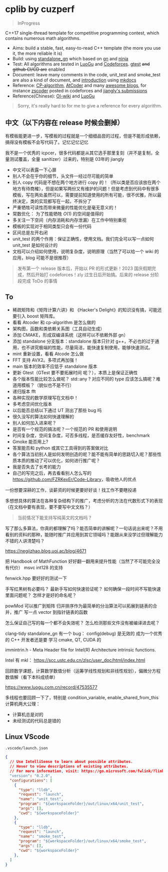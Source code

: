 # cplib by cuzperf

> InProgress

C++17 single-thread template for competitive programming contest, which contains numerous math algorithms.

- Aims: build a stable, fast, easy-to-read C++ template (the more you use it, the more reliable it is)
- Build: using [standalone_gn](https://agora-adc-artifacts.oss-accelerate.aliyuncs.com/standalone_gn_latest.zip) which based on [gn](https://gn.googlesource.com/gn/) and [ninja](https://ninja-build.org/)
- Test: All algorithms are tested in [LuoGu](https://www.luogu.com.cn/) and [Codeforces](https://codeforces.com/). [gtest](https://github.com/google/googletest) ~~and github CI/CD are~~ enabled
- Document: leave many comments in the code, unit_test and smoke_test are also a kind of document, and [introduction](https://cuzperf.github.io/cplib) using [mkdocs](https://www.mkdocs.org/)
- Reference: [CP-algorithm](https://cp-algorithms.com/), [AtCoder](https://github.com/atcoder/ac-library) and many [awesome blogs](https://codeforces.com/catalog), for instance [zscoder](https://codeforces.com/profile/zscoder) posted in codeforces and [jiangly's submissions](https://codeforces.com/submissions/jiangly)
- Reference(Chinese): [OI-wiki](https://oi-wiki.org/) and [LuoGu](https://www.luogu.com.cn/)

> Sorry, it's really hard to for me to give a reference for every algorithm.


## 中文（以下内容在 release 时候会删掉）

有模板能更进一步，写模板的过程就是一个细细品尝的过程，但是不能形成依赖，搞得没有模板不会写代码了。记忆记忆记忆

我不是一个优秀的 icpcer，很多代码都是从其它选手那里复刻（并不是复制，全量测试覆盖，全量 sanitizer）过来的，特别是 03年的 jiangly

- 中文可以表露一下心扉
- 别人不会在乎你的细节，头文件一经过尽可能的简单
- 别人 copy 代码是不想在两个地方进行 copy 的！（所以类是否应该放在两个地方有待商榷），但是如果写两份又有维护的问题！但是考虑到代码中有很多模板，写在两处虽然可以，需要提前知道使用的所有可能，很不优雅，所以最终决定，类的实现都写在一起，不拆分了
- 严重牺牲可读性而带来微量的性能优化是毫无意义的！
- 常数优化： 为了性能牺牲 $O(1)$ 的空间是值得的
- 多关注一下空间（内存消耗和内存泄漏）在工作中特别重视
- 模板的实现对于相同类型只会有一份代码
- 区间总是左开右闭
- unit_test 的两个作用：保证正确性，使用文档。我们完全可以写一点如何 unit_test 是如何设计的
- 文档可以介绍如何使用，说明复杂度，说明原理（当然了可以给一个 wiki 的应用，blog 可能不是很推荐）

> 发布第一个 release 版本后，开始以 PR 的形式更新！2023 国庆假期完成，然后开始打 codeforces！zly 过生日后开始搞。后来的 release 分阶段完成 ToDo 的事情

## To

- 稀疏矩阵和《矩阵计算六讲》和 《Hacker's Delight》的知识没有搞，可能还要引入 boost 矩阵库。
- 看看 Atcoder 和 cp-algorithm 是怎么做的
- 架构图，函数和类依赖关系图（工具自动生成）
- 添加 CMAKE，形成双编译系统（这样可以不依赖外部 gn）
- 添加 standalone 分支版本：standalone 版本只针对 g++，不必也的过于通用，也不讲究极端的性能，尽量简洁，能快速复制使用，能够快速测试。
- mint 重新设置，看看 Atcode 怎么做
- FFT 支持 AVX2。多项式再加强！
- main 版本的效率不应低于 standalone 版本
- 更新 Gtest（GTest 要不要拓展时间 呢？），本质上是保证正确性
- 各个版本性能比较怎么做呢？ std::any ? 对应不同的 type 应该怎么搞呢？难道用模板？（貌似也不是不行）
- 递归版本 fft
- 各种实现的数学原理写在文档中！
- 多考虑空间优化版本
- 以后能否总结以下通过 UT 测出了那些 bug 吗
- 很久没写的算法如何快速理解的
- 别人如何加入进来呢？
- 是否有一个规范的搞法呢？一个规范的 PR 和使用说明
- 时间复杂度，空间复杂度，可否多线程，是否缓存友好性，benchmark
- Gmoke 能否用上?
- 答案能否和 python 或其它工具得到的答案做对比
- 各个算法当初别人是如何发明创造的呢？能不能有简单的思路切入呢？那些性质本质的推动了可以优化，如何进行推广呢？
- 我是否失去了长考的能力
- 自己的写完之后，再去看看别人怎么写的 <https://github.com/FZRKexEr/Code-Library>，吸收他人的优点

一份想要深耕的工作，谈薪资的时候更要好好谈！找工作不要瞎投递

多想想具体的算法在各种复杂结构下的推广，考虑分析的方法在代数形式下的表现（在文档中要有表现，要不要写中文文档？）

> 当前情况下能支持写纯英文的文档吗？

写了那么多算法，你真的都理解了吗？能否简单的讲解呢？一句话说出来呢？不用看别的资料的那种，能随时推广并应用到其它领域吗？能跟从来没学过但理解能力不错的人讲清楚吗？

https://negiizhao.blog.uoj.ac/blog/4671

把 Handbook of MathFunction 好好翻一翻用来提升性能（当然了不可能完全没有代价）
msvc int128 的支持

fenwick.hpp 要好好的测试一下

手写红黑树有必要吗？
最新手写如何快速验证呢？
如何确保一段时间不写能快速里面问题呢？
怎样才是好的命名呢？

powMod 可以推广到矩阵
归并排序作为最简单的分治算法可以拓展到链表的合并，推广
写一点 vector 到指针链表的函数

怎么保证自己写的每一个都不会失效呢？
怎么检测那些文件没有被编译进去呢？

clang-tidy
standalone_gn 有一个 bug： config(debug) 是无效的
成为一个优秀的 C++ 开发者还是要 学习 cmake, QT, CUDA 的

immintrin.h - Meta Header file for Intel(R) Architecture intrinsic functions.

Intel 有 mkl： https://scc.ustc.edu.cn/zlsc/user_doc/html/index.html

回顾数学课题，计算数学数值分析（运筹学线性规划和非线性规划），偏微分方程数值解（看下本科成绩单）

https://www.luogu.com.cn/record/47535577

多线程也要回顾一下了，特别是 condition_variable, enable_shared_from_this
计算机两大公理：

- 计算机总是对的
- 未经测试的代码总是错的


## Linux VScode

`.vscode/launch.json`

``` json
{
  // Use IntelliSense to learn about possible attributes.
  // Hover to view descriptions of existing attributes.
  // For more information, visit: https://go.microsoft.com/fwlink/?linkid=830387
  "version": "0.2.0",
  "configurations": [
    {
      "type": "lldb",
      "request": "launch",
      "name": "unit_test",
      "program": "${workspaceFolder}/out/linux/x64/unit_test",
      "args": [],
      "cwd": "${workspaceFolder}"
    },
    {
      "type": "lldb",
      "request": "launch",
      "name": "smoke_test",
      "program": "${workspaceFolder}/out/linux/x64/smoke_test",
      "args": [],
      "cwd": "${workspaceFolder}"
    },
  ]
}
```
